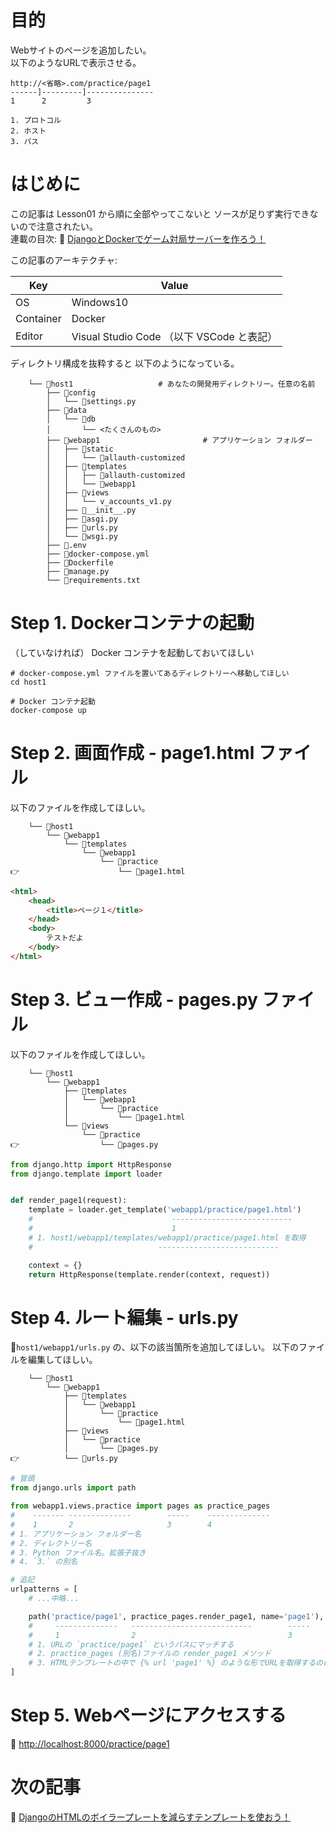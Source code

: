 # 目的

Webサイトのページを追加したい。  
以下のようなURLで表示させる。  

```plain
http://<省略>.com/practice/page1
------]---------]---------------
1      2         3

1. プロトコル
2. ホスト
3. パス
```

# はじめに

この記事は Lesson01 から順に全部やってこないと ソースが足りず実行できないので注意されたい。  
連載の目次: 📖 [DjangoとDockerでゲーム対局サーバーを作ろう！](https://qiita.com/muzudho1/items/eb0df0ea604e1fd9cdae)  

この記事のアーキテクチャ:  

| Key       | Value                                     |
| --------- | ----------------------------------------- |
| OS        | Windows10                                 |
| Container | Docker                                    |
| Editor    | Visual Studio Code （以下 VSCode と表記） |

ディレクトリ構成を抜粋すると 以下のようになっている。  

```plaintext
    └── 📂host1                   # あなたの開発用ディレクトリー。任意の名前
        ├── 📂config
        │   └── 📄settings.py
        ├── 📂data
        │   └── 📂db
        │       └── <たくさんのもの>
        ├── 📂webapp1                       # アプリケーション フォルダー
        │   ├── 📂static
        │   │   └── 📂allauth-customized
        │   ├── 📂templates
        │   │   ├── 📂allauth-customized
        │   │   └── 📂webapp1
        │   ├── 📂views
        │   │   └── v_accounts_v1.py
        │   ├── 📄__init__.py
        │   ├── 📄asgi.py
        │   ├── 📄urls.py
        │   └── 📄wsgi.py
        ├── 📄.env
        ├── 🐳docker-compose.yml
        ├── 🐳Dockerfile
        ├── 📄manage.py
        └── 📄requirements.txt
```

# Step 1. Dockerコンテナの起動

（していなければ） Docker コンテナを起動しておいてほしい  

```shell
# docker-compose.yml ファイルを置いてあるディレクトリーへ移動してほしい
cd host1

# Docker コンテナ起動
docker-compose up
```

# Step 2. 画面作成 - page1.html ファイル

以下のファイルを作成してほしい。

```plaintext
    └── 📂host1
        └── 📂webapp1
            └── 📂templates
                └── 📂webapp1
                    └── 📂practice
👉                      └── 📄page1.html
```

```html
<html>
    <head>
        <title>ページ１</title>
    </head>
    <body>
        テストだよ
    </body>
</html>
```

# Step 3. ビュー作成 - pages.py ファイル

以下のファイルを作成してほしい。  

```plaintext
    └── 📂host1
        └── 📂webapp1
            ├── 📂templates
            │   └── 📂webapp1
            │       └── 📂practice
            │           └── 📄page1.html
            └── 📂views
                └── 📂practice
👉                  └── 📄pages.py
```

```py
from django.http import HttpResponse
from django.template import loader


def render_page1(request):
    template = loader.get_template('webapp1/practice/page1.html')
    #                               ---------------------------
    #                               1
    # 1. host1/webapp1/templates/webapp1/practice/page1.html を取得
    #                            ---------------------------

    context = {}
    return HttpResponse(template.render(context, request))
```

# Step 4. ルート編集 - urls.py

📄`host1/webapp1/urls.py` の、以下の該当箇所を追加してほしい。
以下のファイルを編集してほしい。  

```plaintext
    └── 📂host1
        └── 📂webapp1
            ├── 📂templates
            │   └── 📂webapp1
            │       └── 📂practice
            │           └── 📄page1.html
            ├── 📂views
            │   └── 📂practice
            │       └── 📄pages.py
👉          └── 📄urls.py
```

```py
# 冒頭
from django.urls import path

from webapp1.views.practice import pages as practice_pages
#    ------- --------------        -----    --------------
#    1       2                     3        4
# 1. アプリケーション フォルダー名
# 2. ディレクトリー名
# 3. Python ファイル名。拡張子抜き
# 4. `3.` の別名

# 追記
urlpatterns = [
    # ...中略...

    path('practice/page1', practice_pages.render_page1, name='page1'),
    #     --------------   ---------------------------        -----
    #     1                2                                  3
    # 1. URLの `practice/page1` というパスにマッチする
    # 2. practice_pages (別名)ファイルの render_page1 メソッド
    # 3. HTMLテンプレートの中で {% url 'page1' %} のような形でURLを取得するのに使える
]
```

# Step 5. Webページにアクセスする

📖 [http://localhost:8000/practice/page1](http://localhost:8000/practice/page1)  

# 次の記事

📖 [DjangoのHTMLのボイラープレートを減らすテンプレートを使おう！](https://qiita.com/muzudho1/items/7dcfc068e0bec009d371)  
